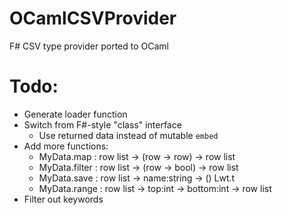# OCamlCSVProvider
F# CSV type provider ported to OCaml

# Todo:
* Generate loader function
* Switch from F#-style "class" interface
  - Use returned data instead of mutable `embed`
* Add more functions:
  - MyData.map : row list -> (row -> row) -> row list
  - MyData.filter : row list -> (row -> bool) -> row list
  - MyData.save : row list -> name:string -> () Lwt.t
  - MyData.range : row list -> top:int -> bottom:int -> row list
* Filter out keywords

